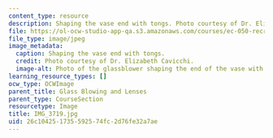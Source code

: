 ```yaml
---
content_type: resource
description: Shaping the vase end with tongs. Photo courtesy of Dr. Elizabeth Cavicchi.
file: https://ol-ocw-studio-app-qa.s3.amazonaws.com/courses/ec-050-recreate-experiments-from-history-inform-the-future-from-the-past-galileo-january-iap-2010/26c104251735592574fc2d76fe32a7ae_IMG_3719.jpg
file_type: image/jpeg
image_metadata:
  caption: Shaping the vase end with tongs.
  credit: Photo courtesy of Dr. Elizabeth Cavicchi.
  image-alt: Photo of the glassblower shaping the end of the vase with a pair of tongs.
learning_resource_types: []
ocw_type: OCWImage
parent_title: Glass Blowing and Lenses
parent_type: CourseSection
resourcetype: Image
title: IMG_3719.jpg
uid: 26c10425-1735-5925-74fc-2d76fe32a7ae
---
```

